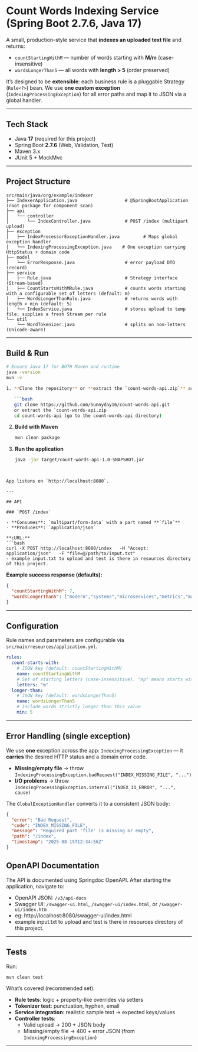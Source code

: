 # Count Words Indexing Service (Spring Boot 2.7.6, Java 17)

A small, production-style service that **indexes an uploaded text file** and returns:

- `countStartingWithM` — number of words starting with **M/m** (case-insensitive)
- `wordsLongerThan5` — all words with **length > 5** (order preserved)

It’s designed to be **extensible**: each business rule is a pluggable Strategy (`Rule<?>`) bean.
We use **one custom exception** (`IndexingProcessingException`) for all error paths and map it to JSON via a global handler.

---

## Tech Stack

- Java **17** (required for this project)
- Spring Boot **2.7.6** (Web, Validation, Test)
- Maven 3.x
- JUnit 5 + MockMvc

---

## Project Structure

```
src/main/java/org/example/indexer
├── IndexerApplication.java                  # @SpringBootApplication (root package for component scan)
├── api
│   └── controller
│       └── IndexController.java             # POST /index (multipart upload)
├── exception
│   ├── IndexProcessorExceptionHandler.java         # Maps global exception handler 
│   └── IndexingProcessingException.java    # One exception carrying HttpStatus + domain code
├── model
│   └── ErrorResponse.java                   # error payload DTO (record)
├── service
│   ├── Rule.java                            # Strategy interface (Stream-based)
│   ├── CountStartsWithMRule.java            # counts words starting with a configurable set of letters (default: m)
│   ├── WordsLongerThanRule.java             # returns words with length > min (default: 5)
│   └── IndexService.java                    # stores upload to temp file; supplies a fresh Stream per rule
└── util
    └── WordTokenizer.java                   # splits on non-letters (Unicode-aware)
```

---

## Build & Run

```bash
# Ensure Java 17 for BOTH Maven and runtime
java -version
mvn -v

1. **Clone the repository** or **extract the `count-words-api.zip`** archive

   ```bash
   git clone https://github.com/Sunnyday16/count-words-api.git
   or extract the `count-words-api.zip 
   cd count-words-api (go to the count-words-api directory)
   ```


2. **Build with Maven**

   ```bash
   mvn clean package
   ```

3. **Run the application**

   ```bash
   java -jar target/count-words-api-1.0-SNAPSHOT.jar
 
```

App listens on `http://localhost:8080`.

---

## API

### `POST /index`

- **Consumes**: `multipart/form-data` with a part named **`file`**
- **Produces**: `application/json`

**cURL:**
```bash
curl -X POST http://localhost:8080/index   -H "Accept: application/json"   -F "file=@/path/to/input.txt"
- example input.txt to upload and test is there in resources directory of this project.
```

**Example success response (defaults):**
```json
{
  "countStartingWithM": 7,
  "wordsLongerThan5": ["modern","systems","microservices","metrics","matter"]
}
```
---

## Configuration

Rule names and parameters are configurable via `src/main/resources/application.yml`.

```yaml
rules:
  count-starts-with:
    # JSON key (default: countStartingWithM)
    name: countStartingWithM
    # Set of starting letters (case-insensitive). "mp" means starts with m OR p.
    letters: "m"
  longer-than:
    # JSON key (default: wordsLongerThan5)
    name: wordsLongerThan5
    # Include words strictly longer than this value
    min: 5
```


---

## Error Handling (single exception)

We use **one** exception across the app: `IndexingProcessingException` — it **carries** the desired HTTP status and a domain error code.

- **Missing/empty file** → throw `IndexingProcessingException.badRequest("INDEX_MISSING_FILE", "...")`
- **I/O problems** → throw `IndexingProcessingException.internal("INDEX_IO_ERROR", "...", cause)`

The `GlobalExceptionHandler` converts it to a consistent JSON body:
```json
{
  "error": "Bad Request",
  "code": "INDEX_MISSING_FILE",
  "message": "Required part 'file' is missing or empty",
  "path": "/index",
  "timestamp": "2025-08-15T12:34:56Z"
}
```
## OpenAPI Documentation

The API is documented using Springdoc OpenAPI. After starting the application, navigate to:

- OpenAPI JSON: `/v3/api-docs`
- Swagger UI: `/swagger-ui.html`, `/swagger-ui/index.html`, or `/swagger-ui/index.htm`
- eg: http://localhost:8080/swagger-ui/index.html
- example input.txt to upload and test is there in resources directory of this project.

---

## Tests

Run:
```bash
mvn clean test
```

What’s covered (recommended set):
- **Rule tests**: logic + property-like overrides via setters
- **Tokenizer test**: punctuation, hyphen, email
- **Service integration**: realistic sample text → expected keys/values
- **Controller tests**:
  - Valid upload → 200 + JSON body
  - Missing/empty file → 400 + error JSON (from `IndexingProcessingException`)

---


